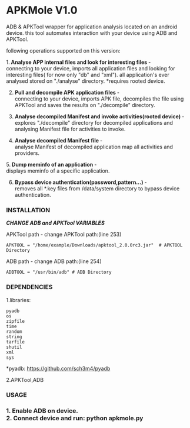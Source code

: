 APKMole V1.0
============

ADB &amp; APKTool wrapper for application analysis located on an android device.
this tool automates interaction with your device using ADB and APKTool.

following operations supported on this version:

1.<b> Analyse APP internal files and look for interesting files </b>-<br>
connecting to your device, imports all application files and looking for interesting files( for now only "db" and "xml").
all application's ever analysed stored on "./analyse" directory.
*requires rooted device.

2. <b>Pull and decompile APK application files </b>-<br>
connecting to your device, imports APK file, decompiles the file using APKTool and saves the results on "./decompile" directory.

3. <b>Analyse decompiled Manifest and invoke activities(rooted device) </b>-<br>
explores "./decompile" directory for decompiled applications and analysing Manifest file for activities to invoke.

4. <b>Analyse decompiled Manifest file </b>-<br> analyse Manifest of decompiled application map all activities and providers.

5.<b> Dump meminfo of an application </b>-<br>
displays meminfo of a specific application.

6. <b>Bypass device authentication(password,pattern...) </b>-<br>
removes all *.key files from /data/system directory to bypass device authentication.


<h3>INSTALLATION</h3>

*******CHANGE ADB and APKTool VARIABLES*******

APKTool path - change APKTool path:(line 253)

	APKTOOL = "/home/example/Downloads/apktool_2.0.0rc3.jar"  # APKTOOL Directory
	
ADB path - change ADB path:(line 254)

	ADBTOOL = "/usr/bin/adb" # ADB Directory

	
	
<h3>DEPENDENCIES</h3>

1.libraries:

	pyadb
	os
	zipfile
	time
	random
	string
	tarfile
	shutil
	xml
	sys

*pyadb: https://github.com/sch3m4/pyadb

2.APKTool,ADB

<h3>USAGE<h3>
1. Enable ADB on device.<br>
2. Connect device and run:
python apkmole.py


